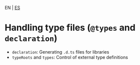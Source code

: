<!-- MULTILANGUAJE MENU START -->
EN | [ES](https://lckpig.gitbook.io/es-practical-dev-handbook/typescript/advanced-tsconfig-configuration/handling-type-files)
<!-- MULTILANGUAJE MENU END -->

# Handling type files (`@types` and `declaration`)

- `declaration`: Generating `.d.ts` files for libraries
- `typeRoots` and `types`: Control of external type definitions 